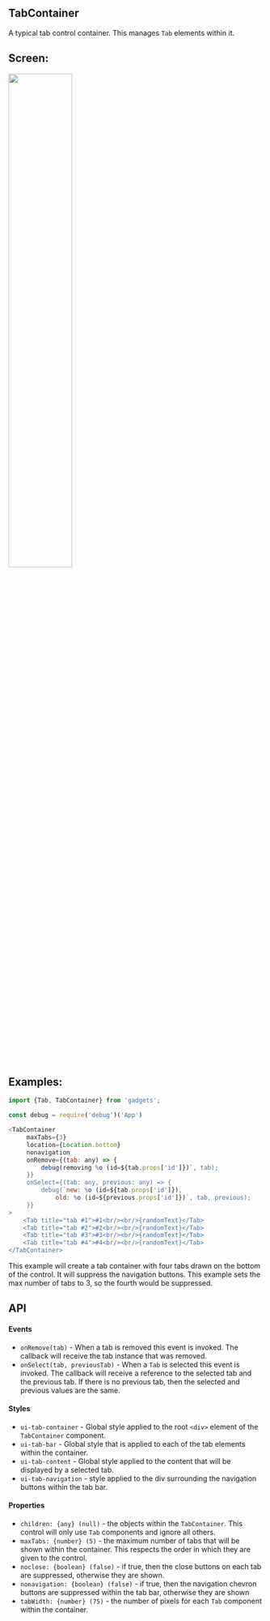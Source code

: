 <a name="module_TabContainer"></a>

## TabContainer
A typical tab control container.  This manages `Tab` elements within it.## Screen:<img src="https://github.com/jmquigley/gadgets/blob/master/images/tabs.png" width="50%" />## Examples:```javascriptimport {Tab, TabContainer} from 'gadgets';const debug = require('debug')('App')<TabContainer     maxTabs={3}     location={Location.bottom}     nonavigation     onRemove={(tab: any) => {         debug(removing %o (id=${tab.props['id']})`, tab);     }}     onSelect={(tab: any, previous: any) => {         debug(`new: %o (id=${tab.props['id']}),             old: %o (id=${previous.props['id']})`, tab, previous);     }}>    <Tab title="tab #1">#1<br/><br/>{randomText}</Tab>    <Tab title="tab #2">#2<br/><br/>{randomText}</Tab>    <Tab title="tab #3">#3<br/><br/>{randomText}</Tab>    <Tab title="tab #4">#4<br/><br/>{randomText}</Tab></TabContainer>```This example will create a tab container with four tabs drawn on thebottom of the control.  It will suppress the navigation buttons.This example sets the max number of tabs to 3, so the fourth wouldbe suppressed.## API#### Events- `onRemove(tab)` - When a tab is removed this event is invoked.  Thecallback will receive the tab instance that was removed.- `onSelect(tab, previousTab)` - When a `Tab` is selected this event isinvoked.  The callback will receive a reference to the selected tab and theprevious tab.  If there is no previous tab, then the selected andprevious values are the same.#### Styles- `ui-tab-container` - Global style applied to the root `<div>` element ofthe `TabContainer` component.- `ui-tab-bar` - Global style that is applied to each of the tab elementswithin the container.- `ui-tab-content` - Global style applied to the content that will bedisplayed by a selected tab.- `ui-tab-navigation` - style applied to the div surrounding the navigationbuttons within the tab bar.#### Properties- `children: {any} (null)` - the objects within the `TabContainer`.  Thiscontrol will only use `Tab` components and ignore all others.- `maxTabs: {number} (5)` - the maximum number of tabs that will be shownwithin the container.  This respects the order in which they are givento the control.- `noclose: {boolean} (false)` - if true, then the close buttons on eachtab are suppressed, otherwise they are shown.- `nonavigation: {boolean} (false)` - if true, then the navigationchevron buttons are suppressed within the tab bar, otherwise they are shown- `tabWidth: {number} (75)` - the number of pixels for each `Tab`component within the container.

